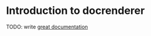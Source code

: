 # Introduction to docrenderer

TODO: write [great documentation](http://jacobian.org/writing/what-to-write/)

